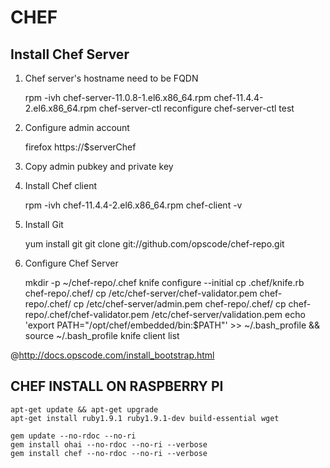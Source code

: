 CHEF
====

Install Chef Server
-------------------

1. Chef server's hostname need to be FQDN

    rpm -ivh chef-server-11.0.8-1.el6.x86_64.rpm chef-11.4.4-2.el6.x86_64.rpm
    chef-server-ctl reconfigure
    chef-server-ctl test

2. Configure admin account

    firefox https://$serverChef

3. Copy admin pubkey and private key


4. Install Chef client

    rpm -ivh chef-11.4.4-2.el6.x86_64.rpm
    chef-client -v

5. Install Git

    yum install git
    git clone git://github.com/opscode/chef-repo.git

6. Configure Chef Server

    mkdir -p ~/chef-repo/.chef
    knife configure --initial
    cp .chef/knife.rb chef-repo/.chef/
    cp /etc/chef-server/chef-validator.pem chef-repo/.chef/
    cp /etc/chef-server/admin.pem chef-repo/.chef/
    cp chef-repo/.chef/chef-validator.pem /etc/chef-server/validation.pem
    echo 'export PATH="/opt/chef/embedded/bin:$PATH"' >> ~/.bash_profile && source ~/.bash_profile
    knife client list

@http://docs.opscode.com/install_bootstrap.html

CHEF INSTALL ON RASPBERRY PI
----------------------------

    apt-get update && apt-get upgrade
    apt-get install ruby1.9.1 ruby1.9.1-dev build-essential wget

    gem update --no-rdoc --no-ri
    gem install ohai --no-rdoc --no-ri --verbose
    gem install chef --no-rdoc --no-ri --verbose
